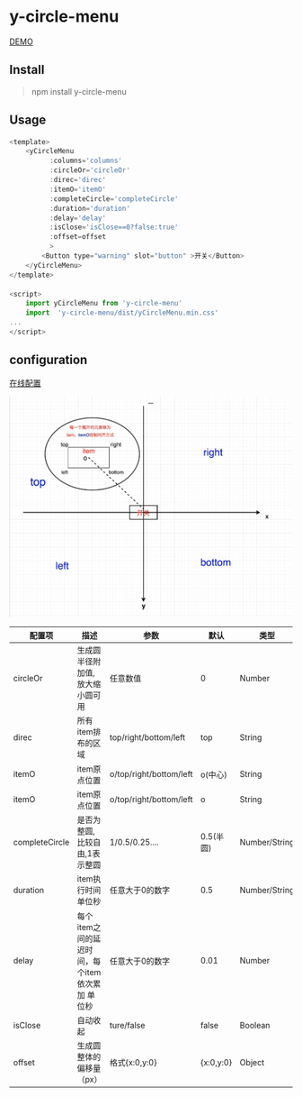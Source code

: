 # y-circle-menu


[DEMO](https://ymbo.github.io/yCircleMenu/preview/index.html "yCircleMenu")

## Install
>npm install  y-circle-menu

## Usage
```javascript
<template>
	<yCircleMenu 
          :columns='columns' 
          :circleOr='circleOr' 
          :direc='direc'
          :itemO='itemO'
          :completeCircle='completeCircle'
          :duration='duration'
          :delay='delay'
          :isClose='isClose==0?false:true'
          :offset=offset
          >
        <Button type="warning" slot="button" >开关</Button>
	</yCircleMenu>
</template>

<script>
	import yCircleMenu from 'y-circle-menu'
	import  'y-circle-menu/dist/yCircleMenu.min.css'
...
</script>
```

## configuration

[在线配置](https://ymbo.github.io/yCircleMenu/preview/index.html "y-circle-menu")

![说明](https://github.com/YMBo/yCircleMenu/blob/master/static/img/dic.png)  

| 配置项 | 描述 | 参数 | 默认 | 类型
| ------ | ------ |------- | ------ |-------|
| circleOr | 生成圆半径附加值,放大缩小圆可用| 任意数值 | 0 | Number
| direc   | 所有item排布的区域 | top/right/bottom/left | top | String
| itemO  |item原点位置  | o/top/right/bottom/left | o(中心) | String 
| itemO  |item原点位置  | o/top/right/bottom/left | o | String 
| completeCircle | 是否为整圆,比较自由,1表示整圆 |1/0.5/0.25....|0.5(半圆) |  Number/String
| duration| item执行时间单位秒| 任意大于0的数字 | 0.5 |Number/String
| delay| 每个item之间的延迟时间，每个item依次累加 单位秒|任意大于0的数字 | 0.01|Number
|isClose| 自动收起| ture/false|false| Boolean 
|offset| 生成圆整体的偏移量（px）| 格式{x:0,y:0} | {x:0,y:0} | Object 
